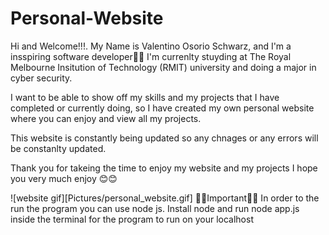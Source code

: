 # Personal-Website
 Hi and Welcome!!!. My Name is Valentino Osorio Schwarz, and I'm a insspiring software developer🎉🎉
 I'm currenlty stuyding at The Royal Melbourne Insitution of Technology (RMIT) university and doing a major in cyber security. 

 I want to be able to show off my skills and my projects that I have completed or currently doing, so I have created my own personal website
 where you can enjoy and view all my projects. 

 This website is constantly being updated so any chnages or any errors will be constanlty updated. 

 Thank you for takeing the time to enjoy my website and my projects I hope you very much enjoy 😊😊

![website gif][Pictures/personal_website.gif]
🚨🚨Important🚨🚨 
In order to the run the program you can use node js. Install node and run node app.js inside the terminal for the program to run on your localhost
